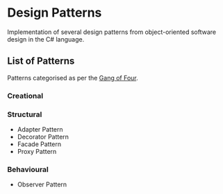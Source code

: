 # Design Patterns
Implementation of several design patterns from object-oriented software design in the C# language.

## List of Patterns
Patterns categorised as per the [Gang of Four](https://en.wikipedia.org/wiki/Design_Patterns).

### Creational


### Structural
- Adapter Pattern
- Decorator Pattern
- Facade Pattern
- Proxy Pattern

### Behavioural
- Observer Pattern
